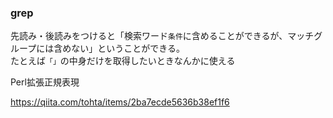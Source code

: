 ### grep
<!-- {ISSUEタイトル}.md になります -->
<!-- ISSUEラベル名に対応するディレクトリに格納されます -->
<!-- ISSUEタイトルに`###`を足して、descriptionの1行目に自動追記します -->

先読み・後読みをつけると「検索ワード`条件`に含めることができるが、マッチグループには含めない」ということができる。  
たとえば`「」`の中身だけを取得したいときなんかに使える  

Perl拡張正規表現  

https://qiita.com/tohta/items/2ba7ecde5636b38ef1f6
